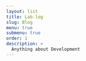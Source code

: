 ```yaml
---
layout: list
title: Lab.log
slug: Blog
menu: true
submenu: true
order: 1
description: >
  Anything about Development
---
```

